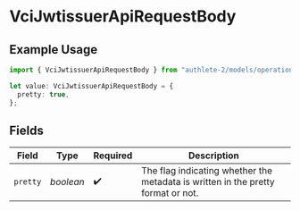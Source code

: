 # VciJwtissuerApiRequestBody

## Example Usage

```typescript
import { VciJwtissuerApiRequestBody } from "authlete-2/models/operations";

let value: VciJwtissuerApiRequestBody = {
  pretty: true,
};
```

## Fields

| Field                                                                             | Type                                                                              | Required                                                                          | Description                                                                       |
| --------------------------------------------------------------------------------- | --------------------------------------------------------------------------------- | --------------------------------------------------------------------------------- | --------------------------------------------------------------------------------- |
| `pretty`                                                                          | *boolean*                                                                         | :heavy_check_mark:                                                                | The flag indicating whether the metadata is written in the pretty<br/>format or not.<br/> |